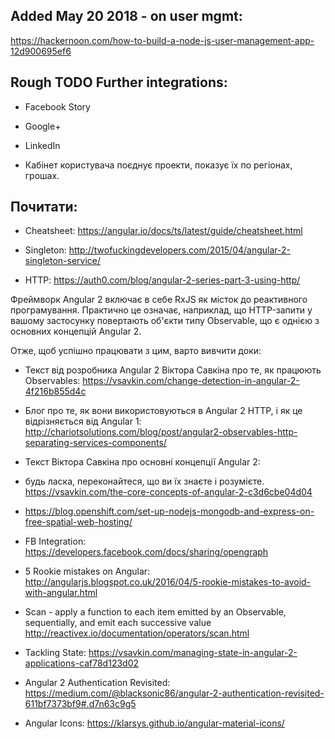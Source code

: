 ## Added May 20 2018 - on user mgmt:
https://hackernoon.com/how-to-build-a-node-js-user-management-app-12d900695ef6

## Rough TODO Further integrations:

+ Facebook Story
+ Google+
+ LinkedIn

+ Кабінет користувача поєднує проекти, показує їх по регіонах, грошах.

## Почитати:

* Cheatsheet: https://angular.io/docs/ts/latest/guide/cheatsheet.html

* Singleton: http://twofuckingdevelopers.com/2015/04/angular-2-singleton-service/

* HTTP: https://auth0.com/blog/angular-2-series-part-3-using-http/

Фреймворк Angular 2 включає в себе RxJS як місток до реактивного програмування. Практично це означає, наприклад, що HTTP-запити у вашому застосунку повертають об'єкти типу Observable, що є однією з основних концепцій Angular 2.

Отже, щоб успішно працювати з цим, варто вивчити доки:

* Текст від розробника Angular 2 Віктора Савкіна про те, як працюють Observables: https://vsavkin.com/change-detection-in-angular-2-4f216b855d4c

* Блог про те, як вони використовуються в Angular 2 HTTP, і як це відрізняється від Angular 1: http://chariotsolutions.com/blog/post/angular2-observables-http-separating-services-components/

* Текст Віктора Савкіна про основні концепції Angular 2:
- будь ласка, переконайтеся, що ви їх знаєте і розумієте. https://vsavkin.com/the-core-concepts-of-angular-2-c3d6cbe04d04

* https://blog.openshift.com/set-up-nodejs-mongodb-and-express-on-free-spatial-web-hosting/

* FB Integration: https://developers.facebook.com/docs/sharing/opengraph

* 5 Rookie mistakes on Angular: http://angularjs.blogspot.co.uk/2016/04/5-rookie-mistakes-to-avoid-with-angular.html

* Scan - apply a function to each item emitted by an Observable, sequentially, and emit each successive value http://reactivex.io/documentation/operators/scan.html

* Tackling State: https://vsavkin.com/managing-state-in-angular-2-applications-caf78d123d02

* Angular 2 Authentication Revisited: https://medium.com/@blacksonic86/angular-2-authentication-revisited-611bf7373bf9#.d7n63c9g5

* Angular Icons: https://klarsys.github.io/angular-material-icons/
